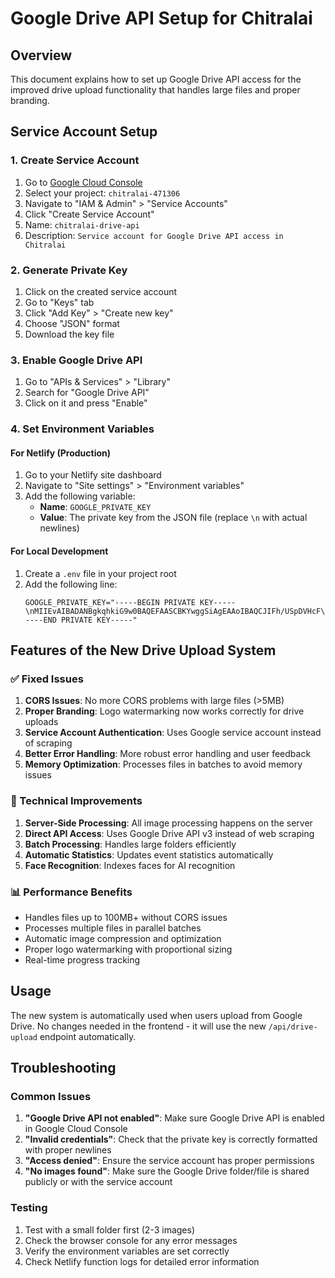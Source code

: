 # Google Drive API Setup for Chitralai

## Overview
This document explains how to set up Google Drive API access for the improved drive upload functionality that handles large files and proper branding.

## Service Account Setup

### 1. Create Service Account
1. Go to [Google Cloud Console](https://console.cloud.google.com/)
2. Select your project: `chitralai-471306`
3. Navigate to "IAM & Admin" > "Service Accounts"
4. Click "Create Service Account"
5. Name: `chitralai-drive-api`
6. Description: `Service account for Google Drive API access in Chitralai`

### 2. Generate Private Key
1. Click on the created service account
2. Go to "Keys" tab
3. Click "Add Key" > "Create new key"
4. Choose "JSON" format
5. Download the key file

### 3. Enable Google Drive API
1. Go to "APIs & Services" > "Library"
2. Search for "Google Drive API"
3. Click on it and press "Enable"

### 4. Set Environment Variables

#### For Netlify (Production)
1. Go to your Netlify site dashboard
2. Navigate to "Site settings" > "Environment variables"
3. Add the following variable:
   - **Name**: `GOOGLE_PRIVATE_KEY`
   - **Value**: The private key from the JSON file (replace `\n` with actual newlines)

#### For Local Development
1. Create a `.env` file in your project root
2. Add the following line:
   ```
   GOOGLE_PRIVATE_KEY="-----BEGIN PRIVATE KEY-----\nMIIEvAIBADANBgkqhkiG9w0BAQEFAASCBKYwggSiAgEAAoIBAQCJIFh/USpDVHcF\nj1iZT/zQjPKthvwxQL0YFqccr6orHV1yRkeIw0hdqvhsPXpn0s7CTD8pK+poYyN5\nAwX2srL4KpRg+2dcqJbpbvQDGwULmhl7lol95hW2Zh/5iF+P6QLVbOJ03eOB6YA2\nio39GtD/eE3IE+X+6jRWKbdRgTcsGuYFJ+OPBNdZrwCPd9RiNN/YApVBWf4jkBpP\n4MlSm+WBTgZIuz/dPT/lLXKCJq9LZK0XJLpTE2FnawQMvhTx1CEySe3UPmk68x5j\nP+9lwMm1FB+DRdTa0oifkSAK+N4HdbKrwDX0CJTFSwVlqbEi3Qt0/rdAMQvOLqyJ\nPlWtQlbPAgMBAAECggEAKu191umtXeOg2RQ9i81PG2ishidmZvLZ36Mj0KarkpDA\nUshul4Fu86fU2mnKmpsTkB73fOebG+/BSJ5qLQdXYLpPtiat/oNmrxBFgn1gcHfe\n92Iyi7/OV0oUQ3VuWSp8cR0DrctS8DYNpcVtWumcuQVL8FFOZKWkGb84fOMDRyJ1\nNMN19mQsZ5Yi4Zn8p3UCwwzF4fwYAugxSqvO7P6I7OJzh9pLFyWHrtlPlrAqRiIW\njdcgV2HnAYM+4eRdxKMac8E79ef55KuByMNpSOzbiuJsrZaHUEH2aGC8vibK2YhW\nV1I+es01EypD1jeUBumW0ELypd30DJI79PBfXdeegQKBgQDBwYOWlE1jC7OC6bk0\najNH6sUgjfvuF8eDVOkFtxFv1Ue3UOZlqs3rR3hMtLRSWxafgRJZNcREm/NpStFx\n22yaif3dOaVtOHbdIfP3sXGh6TNs3KqAkKhNo8IezSCiyErKDN8DqBjV8/hUVGRc\nj0NQiEzELJIimDfVFxserw4RgQKBgQC1LZ3Q0KPRHgE/7FhvX/TWpTr/oyciuA+8\nSMi9jVXd7LeWWxaHnRsTmihjBlE0MFetZWM22inEly6nk6KPkn9R6moaNcP91GM0\n1IAuIM0zMRqebJhV+HtqNsU9T5gFVrkpuKuOm0YmMPeRCYq6iFAbypPhFgV94HTy\nnsj9lILwTwKBgAg1AjXmokCHxlrNO6MUvIdXUnJGkV1MdI8DkbtEPeDWz+rb6mZ0\nDbThmh7lqJ20bgjjlrtgo6ekU3MqUCTafoctQSuVvYQa2C4VuhfL1FxfXGZIEpDP\nj9F6FkbnuXIrub9FPE0TWbn2U5Z+3KFvEBLhMx88JBSDDhpgmC18jMQBAoGAOsBk\nIMbHmJRmS1hVBSjUuJY0H5nEoxmU4LWpgu5GHgUZM4SuNaPYl+6xkgsGYiobBHuQ\nRMVSLhHoaycQ3AXhi6q8ZWtx9unckdEnD85LPIJ740vLynUdcD/6jfs1jOWmfcUI\nvOHVSaUvYrT5a6uwbpKuiZsehMc4pUSgYLq8CzkCgYBiOL9cKCtTqA3eteOD6MAz\n1u7ojQnHvjePHhfOmRLb6HvcBWV2nD9H8HZElbxtrN3efk4xrFHdn25df8nyTj3m\nuVE2RAHHjf4EQsNbEIAprmcvwq1mQzbvM/mseBAujkxTTVjQ0AwFa+aK8aftafAC\ndeAg626elVVp72s+xQXKvQ==\n-----END PRIVATE KEY-----"
   ```

## Features of the New Drive Upload System

### ✅ Fixed Issues
1. **CORS Issues**: No more CORS problems with large files (>5MB)
2. **Proper Branding**: Logo watermarking now works correctly for drive uploads
3. **Service Account Authentication**: Uses Google service account instead of scraping
4. **Better Error Handling**: More robust error handling and user feedback
5. **Memory Optimization**: Processes files in batches to avoid memory issues

### 🔧 Technical Improvements
1. **Server-Side Processing**: All image processing happens on the server
2. **Direct API Access**: Uses Google Drive API v3 instead of web scraping
3. **Batch Processing**: Handles large folders efficiently
4. **Automatic Statistics**: Updates event statistics automatically
5. **Face Recognition**: Indexes faces for AI recognition

### 📊 Performance Benefits
- Handles files up to 100MB+ without CORS issues
- Processes multiple files in parallel batches
- Automatic image compression and optimization
- Proper logo watermarking with proportional sizing
- Real-time progress tracking

## Usage

The new system is automatically used when users upload from Google Drive. No changes needed in the frontend - it will use the new `/api/drive-upload` endpoint automatically.

## Troubleshooting

### Common Issues
1. **"Google Drive API not enabled"**: Make sure Google Drive API is enabled in Google Cloud Console
2. **"Invalid credentials"**: Check that the private key is correctly formatted with proper newlines
3. **"Access denied"**: Ensure the service account has proper permissions
4. **"No images found"**: Make sure the Google Drive folder/file is shared publicly or with the service account

### Testing
1. Test with a small folder first (2-3 images)
2. Check the browser console for any error messages
3. Verify the environment variables are set correctly
4. Check Netlify function logs for detailed error information
